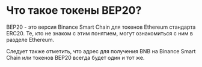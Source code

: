 # Что такое токены BEP20?

BEP20 - это версия Binance Smart Chain для токенов Ethereum стандарта ERC20. Те, кто не знаком с этим понятием, могут ознакомиться с ним в разделе Ethereum.

Следует также отметить, что адрес для получения BNB на Binance Smart Chain или токенов BEP20 всегда будет один и тот же.